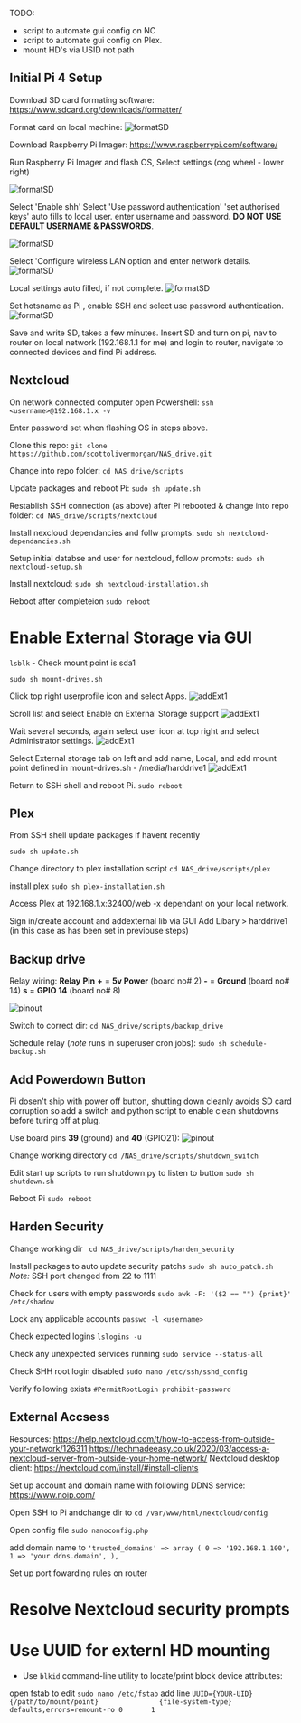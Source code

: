 TODO:
- script to automate gui config on NC
- script to automate gui config on Plex.
- mount HD's via USID not path

## Initial Pi 4 Setup
Download SD card formating software:
https://www.sdcard.org/downloads/formatter/

Format card on local machine:
![formatSD](./assets/pi_setup/format_SD.PNG)

Download Raspberry Pi Imager:
https://www.raspberrypi.com/software/

Run Raspberry Pi Imager and flash OS,
Select settings (cog wheel - lower right)

![formatSD](./assets/pi_setup/imager_screen_1.PNG)

Select 'Enable shh'
Select 'Use password authentication'
'set authorised keys' auto fills to local user.
enter username and password. __DO NOT USE DEFAULT USERNAME & PASSWORDS__.

![formatSD](./assets/pi_setup/imager_screen_2.PNG)

Select 'Configure wireless LAN option and enter network details.
![formatSD](./assets/pi_setup/imager_screen_3.PNG)

Local settings auto filled, if not complete.
![formatSD](./assets/pi_setup/imager_screen_4.PNG)

Set hotsname as Pi , enable SSH and select use password authentication.
![formatSD](./assets/pi_setup/pialt.PNG)

Save and write SD, takes a few minutes.
Insert SD and turn on pi, nav to router on local network (192.168.1.1 for me) and login to router,  navigate to connected devices and find Pi address.

## Nextcloud ##
On network connected computer open Powershell:
``ssh <username>@192.168.1.x -v``

Enter password set when flashing OS in steps above.

Clone this repo:
``git clone https://github.com/scottolivermorgan/NAS_drive.git``

Change into repo folder:
``cd NAS_drive/scripts``

Update packages and reboot Pi:
``sudo sh update.sh``

Restablish SSH connection (as above) after Pi rebooted & change into repo folder:
``cd NAS_drive/scripts/nextcloud``

Install nexcloud dependancies and follw prompts:
``sudo sh nextcloud-dependancies.sh``

Setup initial databse and user for nextcloud, follow prompts:
``sudo sh nextcloud-setup.sh``

Install nextcloud:
``sudo sh nextcloud-installation.sh``

Reboot after completeion
``sudo reboot``

# Enable External Storage via GUI

``lsblk``     - Check mount point is sda1

``sudo sh mount-drives.sh``

Click top right userprofile icon and select Apps.
![addExt1](./assets/nextcloud_add_external_drive/nc1.PNG)

Scroll list and select Enable on External Storage support
![addExt1](./assets/nextcloud_add_external_drive/nc2.PNG)

Wait several seconds, again select user icon at top right and select Administrator settings.
![addExt1](./assets/nextcloud_add_external_drive/nc3.PNG)

Select External storage tab on left and add name, Local, and add mount point defined in mount-drives.sh - /media/harddrive1
![addExt1](./assets/nextcloud_add_external_drive/nc4.PNG)

Return to SSH shell and reboot Pi.
``sudo reboot``

## Plex
From SSH shell update packages if havent recently

``sudo sh update.sh``

Change directory to plex installation script
``cd NAS_drive/scripts/plex``

install plex
``sudo sh plex-installation.sh``

Access Plex at 192.168.1.x:32400/web -x dependant on your local network.

Sign in/create account and addexternal lib via GUI
Add Libary > harddrive1 (in this case as has been set in previouse steps)

## Backup drive
Relay wiring:
__Relay__  __Pin__
__+__  =    __5v Power__ (board no# 2)
__-__  =     __Ground__   (board no# 14)
__s__  =    __GPIO 14__  (board no# 8)

![pinout](./assets/backup_setup/pi4_pinout.PNG)

Switch to correct dir:
``cd NAS_drive/scripts/backup_drive``

Schedule relay (_note_ runs in superuser cron jobs):
``sudo sh schedule-backup.sh``

## Add Powerdown Button
Pi dosen't ship with power off button, shutting down cleanly avoids SD card corruption so add a switch and python script to enable clean shutdowns before turing off at plug.

Use board pins __39__ (ground) and __40__ (GPIO21):
![pinout](./assets/shutdown_switch/shutdown_switch_pinout.PNG)

Change working directory
``cd /NAS_drive/scripts/shutdown_switch``

Edit start up scripts to run shutdown.py to listen to button
``sudo sh shutdown.sh``

Reboot Pi
``sudo reboot``

## Harden Security
Change working dir
`` cd NAS_drive/scripts/harden_security``

Install packages to auto update security patchs
``sudo sh auto_patch.sh``
_Note:_ SSH port changed from 22 to 1111

Check for users with empty passwords
``sudo awk -F: '($2 == "") {print}' /etc/shadow``

Lock any applicable accounts
``passwd -l <username>``

Check expected logins
``lslogins -u``

Check any unexpected services running
``sudo service --status-all``

Check SHH root login disabled
``sudo nano /etc/ssh/sshd_config``

Verify following exists
``#PermitRootLogin prohibit-password``

## External Accsess
Resources:
https://help.nextcloud.com/t/how-to-access-from-outside-your-network/126311
https://techmadeeasy.co.uk/2020/03/access-a-nextcloud-server-from-outside-your-home-network/
Nextcloud desktop client:
https://nextcloud.com/install/#install-clients

Set up account and domain name with following DDNS service:
https://www.noip.com/

Open SSH to Pi andchange dir to
``cd /var/www/html/nextcloud/config``

Open config file
``sudo nanoconfig.php``

add domain name to
``'trusted_domains' =>
   array (
     0 => '192.168.1.100',
     1 => 'your.ddns.domain',
   ), ``

Set up port fowarding rules on router

# Resolve Nextcloud security prompts


# Use UUID for externl HD mounting
- Use ``blkid`` command-line utility to locate/print block device attributes:

open fstab to edit
``sudo nano /etc/fstab``
add line
``UUID={YOUR-UID}    {/path/to/mount/point}               {file-system-type}    defaults,errors=remount-ro 0       1``



